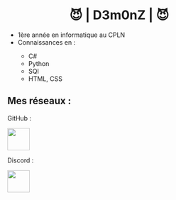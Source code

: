 <!--<a href="https://discord.io/LosD3m0nZ"><img alt="Discord Status" src="https://discord.com/api/guilds/971853567658950676/widget.png"></a>-->
<!--<img src="">-->
<h1 align="center">😈 | D3m0nZ | 😈</h1>

<ul>
  <li>1ère année en informatique au CPLN</li>
  <li>Connaissances en : </li>
  <ul>
    <li>C#</li>
    <li>Python</li>
    <li>SQl</li>
    <li>HTML, CSS</li>
  </ul>
</ul>

<h2>Mes réseaux :</h2>
<p>GitHub : </p>
<a href="https://github.com/IceFirst"><img src="https://img.icons8.com/fluency/48/000000/github.png" width="50"></a>
<p>Discord :</p>
<a href="https://discord.io/LosD3m0nZ"><img src="https://www.svgrepo.com/show/353655/discord-icon.svg" width="50"></a>
